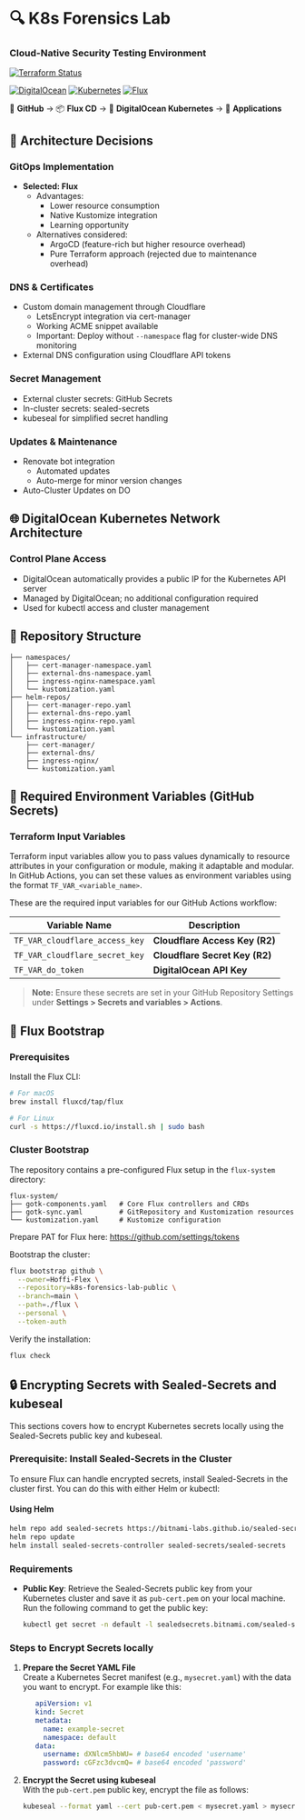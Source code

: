 # 🔍 K8s Forensics Lab

### Cloud-Native Security Testing Environment
[![Terraform Status](https://github.com/Hoffi-Flex/k8s-forensics-lab-private/actions/workflows/terraform-apply.yml/badge.svg)](https://github.com/Hoffi-Flex/k8s-forensics-lab-private/actions)  
  
[![DigitalOcean](https://img.shields.io/badge/DigitalOcean-%230167ff.svg?style=for-the-badge&logo=digitalOcean&logoColor=white)](https://www.digitalocean.com)
[![Kubernetes](https://img.shields.io/badge/kubernetes-%23326ce5.svg?style=for-the-badge&logo=kubernetes&logoColor=white)](https://kubernetes.io)
[![Flux](https://img.shields.io/badge/flux-%23316CEA.svg?style=for-the-badge&logo=flux&logoColor=white)](https://fluxcd.io)

🌊 **GitHub** → 📦 **Flux CD** → 🚢 **DigitalOcean Kubernetes** → 📱 **Applications**

## 📐 Architecture Decisions

### GitOps Implementation
- **Selected: Flux** 
  - Advantages:
    - Lower resource consumption
    - Native Kustomize integration
    - Learning opportunity
  - Alternatives considered:
    - ArgoCD (feature-rich but higher resource overhead)
    - Pure Terraform approach (rejected due to maintenance overhead)

### DNS & Certificates
- Custom domain management through Cloudflare
  - LetsEncrypt integration via cert-manager
  - Working ACME snippet available
  - Important: Deploy without `--namespace` flag for cluster-wide DNS monitoring
- External DNS configuration using Cloudflare API tokens

### Secret Management
- External cluster secrets: GitHub Secrets
- In-cluster secrets: sealed-secrets
- kubeseal for simplified secret handling

### Updates & Maintenance
- Renovate bot integration
  - Automated updates
  - Auto-merge for minor version changes
- Auto-Cluster Updates on DO

## 🌐 DigitalOcean Kubernetes Network Architecture

### Control Plane Access
- DigitalOcean automatically provides a public IP for the Kubernetes API server
- Managed by DigitalOcean; no additional configuration required
- Used for kubectl access and cluster management


## 📁 Repository Structure

```
├── namespaces/
│   ├── cert-manager-namespace.yaml
│   ├── external-dns-namespace.yaml
│   ├── ingress-nginx-namespace.yaml
│   └── kustomization.yaml
├── helm-repos/
│   ├── cert-manager-repo.yaml
│   ├── external-dns-repo.yaml
│   ├── ingress-nginx-repo.yaml
│   └── kustomization.yaml
└── infrastructure/
    ├── cert-manager/
    ├── external-dns/
    ├── ingress-nginx/
    └── kustomization.yaml
```

## 🔑 Required Environment Variables (GitHub Secrets)

### Terraform Input Variables

Terraform input variables allow you to pass values dynamically to resource attributes in your configuration or module, making it adaptable and modular. In GitHub Actions, you can set these values as environment variables using the format `TF_VAR_<variable_name>`.

These are the required input variables for our GitHub Actions workflow:

| Variable Name                         | Description                        |
|---------------------------------------|------------------------------------|
| `TF_VAR_cloudflare_access_key`        | **Cloudflare Access Key (R2)**     |
| `TF_VAR_cloudflare_secret_key`        | **Cloudflare Secret Key (R2)**     |
| `TF_VAR_do_token`                     | **DigitalOcean API Key**           |

> **Note:** Ensure these secrets are set in your GitHub Repository Settings under **Settings > Secrets and variables > Actions**.  


## 🚀 Flux Bootstrap

### Prerequisites
Install the Flux CLI:
```bash
# For macOS
brew install fluxcd/tap/flux

# For Linux
curl -s https://fluxcd.io/install.sh | sudo bash
```

### Cluster Bootstrap
The repository contains a pre-configured Flux setup in the `flux-system` directory:
```
flux-system/
├── gotk-components.yaml   # Core Flux controllers and CRDs
├── gotk-sync.yaml         # GitRepository and Kustomization resources
└── kustomization.yaml     # Kustomize configuration
```

Prepare PAT for Flux here: https://github.com/settings/tokens  

Bootstrap the cluster:
```bash
flux bootstrap github \
  --owner=Hoffi-Flex \
  --repository=k8s-forensics-lab-public \
  --branch=main \
  --path=./flux \
  --personal \
  --token-auth
```

Verify the installation:
```bash
flux check
```

## 🔒 Encrypting Secrets with Sealed-Secrets and kubeseal

This sections covers how to encrypt Kubernetes secrets locally using the Sealed-Secrets public key and kubeseal.

### Prerequisite: Install Sealed-Secrets in the Cluster

To ensure Flux can handle encrypted secrets, install Sealed-Secrets in the cluster first. You can do this with either Helm or kubectl:

#### Using Helm

```bash
helm repo add sealed-secrets https://bitnami-labs.github.io/sealed-secrets
helm repo update
helm install sealed-secrets-controller sealed-secrets/sealed-secrets
```

### Requirements

- **Public Key**: Retrieve the Sealed-Secrets public key from your Kubernetes cluster and save it as `pub-cert.pem` on your local machine.
Run the following command to get the public key:
    ```bash
    kubectl get secret -n default -l sealedsecrets.bitnami.com/sealed-secrets-key -o jsonpath="{.items[0].data.tls\.crt}" | base64 --decode > pub-cert.pem
    ```

### Steps to Encrypt Secrets __locally__

1. **Prepare the Secret YAML File**  
   Create a Kubernetes Secret manifest (e.g., `mysecret.yaml`) with the data you want to encrypt. For example like this:
   ```yaml
      apiVersion: v1
      kind: Secret
      metadata:
        name: example-secret
        namespace: default
      data:
        username: dXNlcm5hbWU= # base64 encoded 'username'
        password: cGFzc3dvcmQ= # base64 encoded 'password'
    ```
2. **Encrypt the Secret using kubeseal**  
   With the `pub-cert.pem` public key, encrypt the file as follows:
    ```bash
    kubeseal --format yaml --cert pub-cert.pem < mysecret.yaml > mysecret.sealed.yaml
    ```